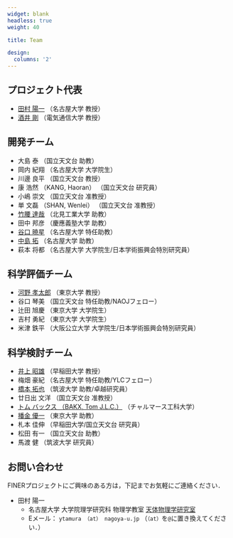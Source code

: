 ```yaml
---
widget: blank
headless: true
weight: 40

title: Team

design:
  columns: '2'
---
```


## プロジェクト代表
- [田村 陽一](https://www.a.phys.nagoya-u.ac.jp/) （名古屋大学 教授）
- [酒井 剛](http://www.t-sakai.cei.uec.ac.jp/) （電気通信大学 教授）

## 開発チーム
- 大島 泰 （国立天文台 助教）
- 岡内 紀翔 （名古屋大学 大学院生）
- 川邊 良平 （国立天文台 教授）
- 康 浩然 （KANG, Haoran） （国立天文台 研究員）
- 小嶋 崇文 （国立天文台 准教授）
- 単 文磊 （SHAN, Wenlei） （国立天文台 准教授）
- [竹腰 達哉](https://www.kitami-it.ac.jp/about/academicstaff/1346/) （北見工業大学 助教）
- 田中 邦彦 （慶應義塾大学 助教）
- [谷口 暁星](https://astropengu.in/) （名古屋大学 特任助教）
- [中島 拓](https://www.isee.nagoya-u.ac.jp/~nakajima/index-j.html) （名古屋大学 助教）
- 萩本 将都 （名古屋大学 大学院生/日本学術振興会特別研究員）

## 科学評価チーム
- [河野 孝太郎](http://www.ioa.s.u-tokyo.ac.jp/~kkohno/) （東京大学 教授）
- 谷口 琴美 （国立天文台 特任助教/NAOJフェロー）
- 辻田 旭慶 （東京大学 大学院生）
- 吉村 勇紀 （東京大学 大学院生）
- 米津 鉄平 （大阪公立大学 大学院生/日本学術振興会特別研究員）

## 科学検討チーム
- [井上 昭雄](http://www.obsap.phys.waseda.ac.jp/) （早稲田大学 教授）
- 梅畑 豪紀 （名古屋大学 特任助教/YLCフェロー）
- [橋本 拓也](http://thashimoto.weebly.com/) （筑波大学 助教/卓越研究員）
- 廿日出 文洋 （国立天文台 准教授）
- [トム バックス （BAKX, Tom J.L.C.）](https://tombak.xyz/) （チャルマース工科大学）
- [播金 優一](https://sites.google.com/view/yuichi-harikane/) （東京大学 助教）
- 札本 佳伸 （早稲田大学/国立天文台 研究員）
- 松田 有一 （国立天文台 助教）
- 馬渡 健 （筑波大学 研究員）

## お問い合わせ
FINERプロジェクトにご興味のある方は，下記までお気軽にご連絡ください．
- 田村 陽一
  - 名古屋大学 大学院理学研究科 物理学教室 [天体物理学研究室](https://www.a.phys.nagoya-u.ac.jp/)
  - Eメール： `ytamura （at） nagoya-u.jp` （`（at）`を`@`に置き換えてください．）
